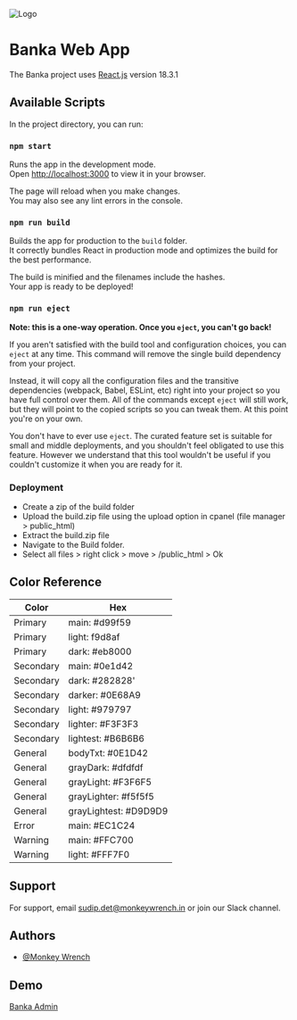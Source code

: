 ![Logo](https://vadhuu.com/static/media/logo.38ec35200b67031298a5.gif)

# Banka Web App

The Banka project uses [React.js](https://react.dev/) version 18.3.1

## Available Scripts

In the project directory, you can run:

### `npm start`

Runs the app in the development mode.\
Open [http://localhost:3000](http://localhost:3000) to view it in your browser.

The page will reload when you make changes.\
You may also see any lint errors in the console.

### `npm run build`

Builds the app for production to the `build` folder.\
It correctly bundles React in production mode and optimizes the build for the best performance.

The build is minified and the filenames include the hashes.\
Your app is ready to be deployed!

### `npm run eject`

**Note: this is a one-way operation. Once you `eject`, you can't go back!**

If you aren't satisfied with the build tool and configuration choices, you can `eject` at any time. This command will remove the single build dependency from your project.

Instead, it will copy all the configuration files and the transitive dependencies (webpack, Babel, ESLint, etc) right into your project so you have full control over them. All of the commands except `eject` will still work, but they will point to the copied scripts so you can tweak them. At this point you're on your own.

You don't have to ever use `eject`. The curated feature set is suitable for small and middle deployments, and you shouldn't feel obligated to use this feature. However we understand that this tool wouldn't be useful if you couldn't customize it when you are ready for it.

### Deployment

- Create a zip of the build folder
- Upload the build.zip file using the upload option in cpanel (file manager > public_html)
- Extract the build.zip file
- Navigate to the Build folder. 
- Select all files > right click > move > /public_html > Ok
## Color Reference

| Color             | Hex                                                                |
| ----------------- | ------------------------------------------------------------------ |
| Primary | main: #d99f59|
| Primary | light: f9d8af |
| Primary | dark: #eb8000 |
| Secondary | main: #0e1d42 |
| Secondary | dark: #282828' |
| Secondary | darker: #0E68A9 |
| Secondary | light: #979797 |
| Secondary | lighter: #F3F3F3 |
| Secondary | lightest: #B6B6B6 |
| General | bodyTxt: #0E1D42 |
| General | grayDark: #dfdfdf |
| General | grayLight: #F3F6F5 |
| General | grayLighter: #f5f5f5 |
| General | grayLightest: #D9D9D9 |
| Error | main: #EC1C24 |
| Warning | main: #FFC700 |
| Warning | light: #FFF7F0 |

## Support

For support, email sudip.det@monkeywrench.in or join our Slack channel.


## Authors

- [@Monkey Wrench](https://www.monkeywrench.in/)


## Demo

[Banka Admin](https://admin.vadhuu.com/)